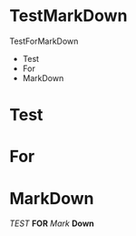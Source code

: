 TestMarkDown
============

TestForMarkDown

- Test
- For
- MarkDown

# Test
# For
# MarkDown

*TEST* **FOR** _Mark_ __Down__ 
